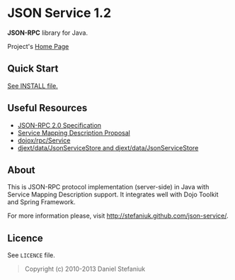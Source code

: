 JSON Service 1.2
================

**JSON-RPC** library for Java.

Project's [Home Page](http://stefaniuk.github.com/json-service/ "Project's Home Page")

Quick Start
-----------

[See INSTALL file.](https://github.com/stefaniuk/json-service/blob/master/INSTALL)

Useful Resources
----------------

* [JSON-RPC 2.0 Specification](http://www.jsonrpc.org/specification)
* [Service Mapping Description Proposal](http://dojotoolkit.org/reference-guide/1.8/dojox/rpc/smd.html)
* [dojox/rpc/Service](http://dojotoolkit.org/reference-guide/1.8/dojox/rpc/Service.html)
* [djext/data/JsonServiceStore and djext/data/JsonServiceStore](https://github.com/stefaniuk/djext/tree/master/data)

About
-----

This is JSON-RPC protocol implementation (server-side) in Java with Service Mapping Description support. It integrates well with Dojo Toolkit and Spring Framework.

For more information please, visit <http://stefaniuk.github.com/json-service/>.

Licence
-------

See `LICENCE` file.

> Copyright (c) 2010-2013 Daniel Stefaniuk

